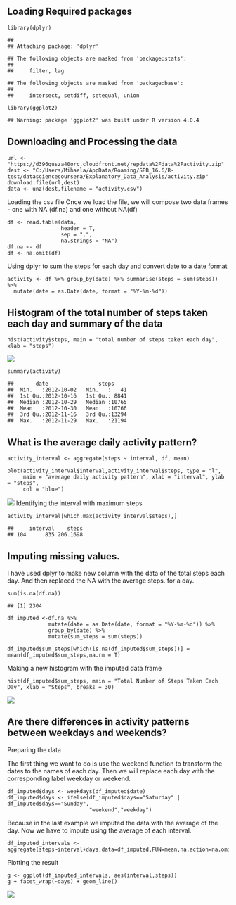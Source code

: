 ## Loading Required packages

    library(dplyr)

    ## 
    ## Attaching package: 'dplyr'

    ## The following objects are masked from 'package:stats':
    ## 
    ##     filter, lag

    ## The following objects are masked from 'package:base':
    ## 
    ##     intersect, setdiff, setequal, union

    library(ggplot2)

    ## Warning: package 'ggplot2' was built under R version 4.0.4

## Downloading and Processing the data

    url <- "https://d396qusza40orc.cloudfront.net/repdata%2Fdata%2Factivity.zip"
    dest <- "C:/Users/Mihaela/AppData/Roaming/SPB_16.6/R-test/datasciencecoursera/Explanatory_Data_Analysis/activity.zip"
    download.file(url,dest)
    data <- unz(dest,filename = "activity.csv")

Loading the csv file Once we load the file, we will compose two data
frames - one with NA (df.na) and one without NA(df)

    df <- read.table(data,
                     header = T,
                     sep = ",",
                     na.strings = "NA")
    df.na <- df
    df <- na.omit(df)

Using dplyr to sum the steps for each day and convert date to a date
format

    activity <- df %>% group_by(date) %>% summarise(steps = sum(steps)) %>% 
      mutate(date = as.Date(date, format = "%Y-%m-%d"))

## Histogram of the total number of steps taken each day and summary of the data

    hist(activity$steps, main = "total number of steps taken each day", xlab = "steps")

![](PA1_template_files/figure-markdown_strict/unnamed-chunk-5-1.png)

    summary(activity)

    ##       date                steps      
    ##  Min.   :2012-10-02   Min.   :   41  
    ##  1st Qu.:2012-10-16   1st Qu.: 8841  
    ##  Median :2012-10-29   Median :10765  
    ##  Mean   :2012-10-30   Mean   :10766  
    ##  3rd Qu.:2012-11-16   3rd Qu.:13294  
    ##  Max.   :2012-11-29   Max.   :21194

## What is the average daily activity pattern?

    activity_interval <- aggregate(steps ~ interval, df, mean)

    plot(activity_interval$interval,activity_interval$steps, type = "l",
         main = "average daily activity pattern", xlab = "interval", ylab = "steps",
         col = "blue")

![](PA1_template_files/figure-markdown_strict/unnamed-chunk-6-1.png)
Identifying the interval with maximum steps

    activity_interval[which.max(activity_interval$steps),]

    ##     interval    steps
    ## 104      835 206.1698

## Imputing missing values.

I have used dplyr to make new column with the data of the total steps
each day. And then replaced the NA with the average steps. for a day.

    sum(is.na(df.na))

    ## [1] 2304

    df_imputed <-df.na %>% 
                 mutate(date = as.Date(date, format = "%Y-%m-%d")) %>%
                 group_by(date) %>%
                 mutate(sum_steps = sum(steps))

    df_imputed$sum_steps[which(is.na(df_imputed$sum_steps))] = mean(df_imputed$sum_steps,na.rm = T)

Making a new histogram with the imputed data frame

    hist(df_imputed$sum_steps, main = "Total Number of Steps Taken Each Day", xlab = "Steps", breaks = 30)

![](PA1_template_files/figure-markdown_strict/unnamed-chunk-9-1.png)

## Are there differences in activity patterns between weekdays and weekends?

Preparing the data

The first thing we want to do is use the weekend function to transform
the dates to the names of each day. Then we will replace each day with
the corresponding label weekday or weekend.

    df_imputed$days <- weekdays(df_imputed$date)
    df_imputed$days <- ifelse(df_imputed$days=="Saturday" | df_imputed$days=="Sunday",
                              "weekend","weekday")

Because in the last example we imputed the data with the average of the
day. Now we have to impute using the average of each interval.

    df_imputed_intervals <-aggregate(steps~interval+days,data=df_imputed,FUN=mean,na.action=na.omit)

Plotting the result

    g <- ggplot(df_imputed_intervals, aes(interval,steps))
    g + facet_wrap(~days) + geom_line() 

![](PA1_template_files/figure-markdown_strict/unnamed-chunk-12-1.png)
